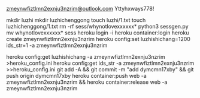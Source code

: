 zmeynwfiztlmn2exnju3nzrim@outlook.com
Yttyhxways778!

mkdir luzhi
mkdir luzhichenggong
touch luzhi/1.txt
touch luzhichenggong/1.txt
rm -rf sess/whynotlovexxxxxx*
python3 sessgen.py
mv whynotlovexxxxxx* sess
heroku login -i
heroku container:login
heroku create zmeynwfiztlmn2exnju3nzrim
heroku config:set luzhishichang=1200 ids_str=1 -a zmeynwfiztlmn2exnju3nzrim

heroku config:get luzhishichang -a zmeynwfiztlmn2exnju3nzrim >heroku_config.ini
heroku config:get ids_str -a zmeynwfiztlmn2exnju3nzrim >>heroku_config.ini
git add -A && git commit -m "add dymcmn17xby" && git push origin dymcmn17xby
heroku container:push web -a zmeynwfiztlmn2exnju3nzrim && heroku container:release web -a zmeynwfiztlmn2exnju3nzrim